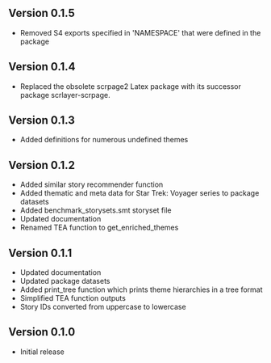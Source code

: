 Version 0.1.5
----------------
 * Removed S4 exports specified in 'NAMESPACE' that were defined in the package

Version 0.1.4
----------------
 * Replaced the obsolete scrpage2 Latex package with its successor package scrlayer-scrpage.

Version 0.1.3
----------------
 * Added definitions for numerous undefined themes

Version 0.1.2
----------------
 * Added similar story recommender function
 * Added thematic and meta data for Star Trek: Voyager series to package datasets
 * Added benchmark_storysets.smt storyset file
 * Updated documentation
 * Renamed TEA function to get_enriched_themes

Version 0.1.1
----------------
 * Updated documentation
 * Updated package datasets
 * Added print_tree function which prints theme hierarchies in a tree format
 * Simplified TEA function outputs
 * Story IDs converted from uppercase to lowercase

Version 0.1.0
----------------
 * Initial release